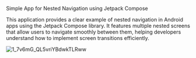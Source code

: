 
Simple App for Nested Navigation using Jetpack Compose

This application provides a clear example of nested navigation in Android apps using the Jetpack Compose library.
It features multiple nested screens that allow users to navigate smoothly between them, helping developers understand how to implement screen transitions efficiently.




![1_7v6mG_QL5vriYBdwkTLRww](https://github.com/user-attachments/assets/95a01f9f-64fe-4c12-9161-ff5733d333d4)






